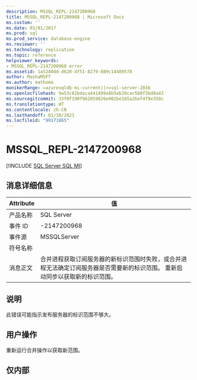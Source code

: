 ```yaml
---
description: MSSQL_REPL-2147200968
title: MSSQL_REPL-2147200968 | Microsoft Docs
ms.custom: ''
ms.date: 03/01/2017
ms.prod: sql
ms.prod_service: database-engine
ms.reviewer: ''
ms.technology: replication
ms.topic: reference
helpviewer_keywords:
- MSSQL_REPL-2147200968 error
ms.assetid: 1a5240dd-d620-4f51-8279-089c14489578
author: MashaMSFT
ms.author: mathoma
monikerRange: =azuresqldb-mi-current||>=sql-server-2016
ms.openlocfilehash: 9a53c82bdaca441499a8b5eb20cac5b8f5bd8a43
ms.sourcegitcommit: 33f0f190f962059826e002be165a2bef4f9e350c
ms.translationtype: HT
ms.contentlocale: zh-CN
ms.lasthandoff: 01/30/2021
ms.locfileid: "99171865"
---
```

# <a name="mssql_repl-2147200968"></a>MSSQL_REPL-2147200968
[!INCLUDE [SQL Server SQL MI](../../includes/applies-to-version/sql-asdbmi.md)]
    
## <a name="message-details"></a>消息详细信息  
  
|Attribute|值|  
|-|-|  
|产品名称|SQL Server|  
|事件 ID|-2147200968|  
|事件源|MSSQLServer|  
|符号名称||  
|消息正文|合并进程获取订阅服务器的新标识范围时失败，或合并进程无法确定订阅服务器是否需要新的标识范围。 重新启动同步以获取新的标识范围。|  
  
## <a name="explanation"></a>说明  
 此错误可能指示发布服务器的标识范围不够大。  
  
## <a name="user-action"></a>用户操作  
 重新运行合并操作以获取新范围。  
  
## <a name="internal-only"></a>仅内部  
  
